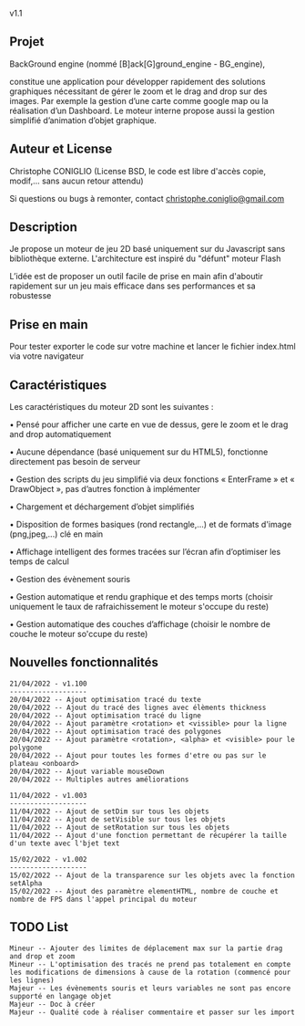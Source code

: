 v1.1

Projet
------
BackGround engine (nommé [B]ack[G]ground_engine - BG_engine),

constitue une application pour développer rapidement des solutions graphiques nécessitant de gérer le zoom et le drag and drop sur des images. 
Par exemple la gestion d’une carte comme google map ou la réalisation d’un Dashboard. Le moteur interne propose aussi la gestion simplifié d’animation d’objet graphique.

Auteur et License
-----------------
Christophe CONIGLIO
(License BSD, le code est libre d'accès copie, modif,... sans aucun retour attendu)

Si questions ou bugs à remonter, contact <christophe.coniglio@gmail.com> 

Description
-----------

Je propose un moteur de jeu 2D basé uniquement sur du Javascript sans bibliothèque externe. L'architecture est inspiré du "défunt" moteur Flash

L’idée est de proposer un outil facile de prise en main afin d'aboutir rapidement sur un jeu 
mais efficace dans ses performances et sa robustesse


Prise en main
-------------

Pour tester exporter le code sur votre machine et lancer le fichier index.html via votre navigateur

Caractéristiques
----------------

Les caractéristiques du moteur 2D sont les suivantes :

•	Pensé pour afficher une carte en vue de dessus, gere le zoom et le drag and drop automatiquement

•	Aucune dépendance (basé uniquement sur du HTML5), fonctionne directement pas besoin de serveur

•	Gestion des scripts du jeu simplifié via deux fonctions « EnterFrame » et « DrawObject », pas d’autres fonction à implémenter

•	Chargement et déchargement d’objet simplifiés

•	Disposition de formes basiques (rond rectangle,...) et de formats d'image (png,jpeg,...) clé en main

•	Affichage intelligent des formes tracées sur l’écran afin d’optimiser les temps de calcul

•	Gestion des évènement souris

•	Gestion automatique et rendu graphique et des temps morts (choisir uniquement le taux de rafraichissement <FPS> le moteur s'occupe du reste)

•	Gestion automatique des couches d’affichage (choisir le nombre de couche le moteur so'ccupe du reste)


Nouvelles fonctionnalités
-------------------------

    21/04/2022 - v1.100
    -------------------
    20/04/2022 -- Ajout optimisation tracé du texte
    20/04/2022 -- Ajout du tracé des lignes avec élèments thickness
    20/04/2022 -- Ajout optimisation tracé du ligne
    20/04/2022 -- Ajout paramètre <rotation> et <vissible> pour la ligne
    20/04/2022 -- Ajout optimisation tracé des polygones
    20/04/2022 -- Ajout paramètre <rotation>, <alpha> et <visible> pour le polygone
    20/04/2022 -- Ajout pour toutes les formes d'etre ou pas sur le plateau <onboard>
    20/04/2022 -- Ajout variable mouseDown
    20/04/2022 -- Multiples autres améliorations
    
    11/04/2022 - v1.003
    -------------------
    11/04/2022 -- Ajout de setDim sur tous les objets
    11/04/2022 -- Ajout de setVisible sur tous les objets
    11/04/2022 -- Ajout de setRotation sur tous les objets
    11/04/2022 -- Ajout d'une fonction permettant de récupérer la taille d'un texte avec l'bjet text 
   
    15/02/2022 - v1.002
    -------------------
    15/02/2022 -- Ajout de la transparence sur les objets avec la fonction setAlpha
    15/02/2022 -- Ajout des paramètre elementHTML, nombre de couche et nombre de FPS dans l'appel principal du moteur
   


TODO List
---------
   
    Mineur -- Ajouter des limites de déplacement max sur la partie drag and drop et zoom
    Mineur -- L'optimisation des tracés ne prend pas totalement en compte les modifications de dimensions à cause de la rotation (commencé pour les lignes)
    Majeur -- Les évènements souris et leurs variables ne sont pas encore supporté en langage objet
    Majeur -- Doc à créer
    Majeur -- Qualité code à réaliser commentaire et passer sur les import 
    

